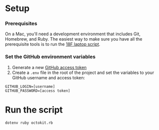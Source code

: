 Setup
=====

### Prerequisites
On a Mac, you'll need a development environment that includes Git, Homebrew,
and Ruby. The easiest way to make sure you have all the
prerequisite tools is to run the [18F laptop script][laptop].

[laptop]: https://github.com/18F/laptop

### Set the GitHub environment variables
1. Generate a new [GitHub access token](https://github.com/settings/tokens/new)
2. Create a `.env` file in the root of the project and set the variables to
your GitHub username and access token:
```
GITHUB_LOGIN=[username]
GITHUB_PASSWORD=[access token]
```

Run the script
==============

`dotenv ruby octokit.rb`
